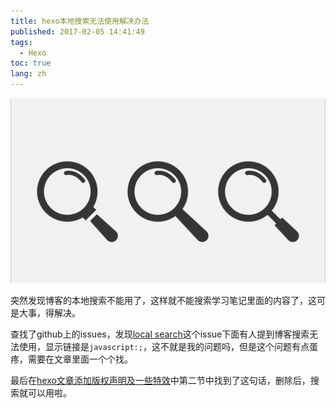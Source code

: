 ```yaml
---
title: hexo本地搜索无法使用解决办法
published: 2017-02-05 14:41:49
tags: 
  - Hexo
toc: true
lang: zh
---
```


![2017020575690serch1.jpeg](../_images/hexo本地搜索无法使用解决办法/1.png)

<!--more-->

突然发现博客的本地搜索不能用了，这样就不能搜索学习笔记里面的内容了，这可是大事，得解决。

查找了github上的issues，发现[local search](https://github.com/iissnan/hexo-theme-next/pull/694)这个issue下面有人提到博客搜索无法使用，显示链接是`javascript:;`，这不就是我的问题吗，但是这个问题有点蛋疼，需要在文章里面一个个找。


最后在[hexo文章添加版权声明及一些特效](http://tc9011.com/2017/02/02/hexo%E6%96%87%E7%AB%A0%E6%B7%BB%E5%8A%A0%E7%89%88%E6%9D%83%E5%A3%B0%E6%98%8E%E5%8F%8A%E4%B8%80%E4%BA%9B%E7%89%B9%E6%95%88/)中第二节中找到了这句话，删除后，搜索就可以用啦。



